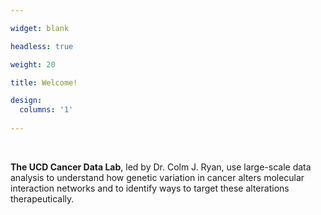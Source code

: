 ```yaml
---

widget: blank 

headless: true 

weight: 20 

title: Welcome!

design:
  columns: '1'
  
---
```


<br>

**The UCD Cancer Data Lab**, led by Dr. Colm J. Ryan, use large-scale data analysis to understand how genetic variation in cancer alters molecular interaction networks and to identify ways to target these alterations therapeutically.

